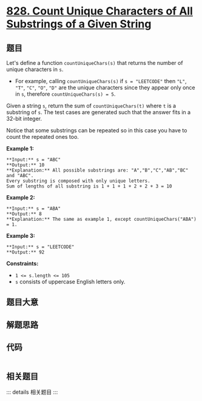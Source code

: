 # [828. Count Unique Characters of All Substrings of a Given String](https://leetcode.com/problems/count-unique-characters-of-all-substrings-of-a-given-string)

## 题目

Let's define a function `countUniqueChars(s)` that returns the number of
unique characters in `s`.

  * For example, calling `countUniqueChars(s)` if `s = "LEETCODE"` then `"L"`, `"T"`, `"C"`, `"O"`, `"D"` are the unique characters since they appear only once in `s`, therefore `countUniqueChars(s) = 5`.

Given a string `s`, return the sum of `countUniqueChars(t)` where `t` is a
substring of `s`. The test cases are generated such that the answer fits in a
32-bit integer.

Notice that some substrings can be repeated so in this case you have to count
the repeated ones too.



**Example 1:**

    
    
    **Input:** s = "ABC"
    **Output:** 10
    **Explanation:** All possible substrings are: "A","B","C","AB","BC" and "ABC".
    Every substring is composed with only unique letters.
    Sum of lengths of all substring is 1 + 1 + 1 + 2 + 2 + 3 = 10
    

**Example 2:**

    
    
    **Input:** s = "ABA"
    **Output:** 8
    **Explanation:** The same as example 1, except countUniqueChars("ABA") = 1.
    

**Example 3:**

    
    
    **Input:** s = "LEETCODE"
    **Output:** 92
    



**Constraints:**

  * `1 <= s.length <= 105`
  * `s` consists of uppercase English letters only.


## 题目大意

## 解题思路

## 代码

```javascript

```

## 相关题目

::: details 相关题目
:::
